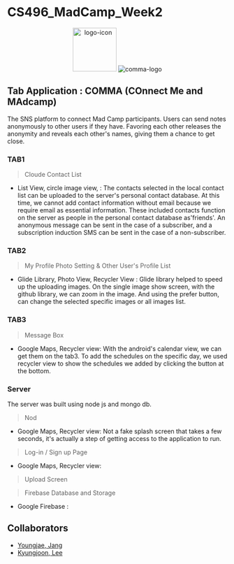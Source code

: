 # CS496_MadCamp_Week2


<p align="center">
<img src="https://i.ibb.co/XDVgH3P/logo-icon.png" alt="logo-icon" border="0" width="100">
<img src="https://i.ibb.co/2FwzZ3F/comma-logo.png" alt="comma-logo" border="0">
</p>

## Tab Application : COMMA (COnnect Me and MAdcamp)
The SNS platform to connect Mad Camp participants. Users can send notes anonymously to other users if they have. Favoring each other releases the anonymity and reveals each other's names, giving them a chance to get close.


### TAB1

> Cloude Contact List

* List View, circle image view,  : The contacts selected in the local contact list can be uploaded to the server's personal contact database. At this time, we cannot add contact information without email because we require email as essential information. These included contacts function on the server as people in the personal contact database as'friends'. An anonymous message can be sent in the case of a subscriber, and a subscription induction SMS can be sent in the case of a non-subscriber.

### TAB2

> My Profile Photo Setting & Other User's Profile List

* Glide Library, Photo View, Recycler View : Glide library helped to speed up the uploading images. 
On the single image show screen, with the github library, we can zoom in the image. And using the prefer button, can change the selected specific images or all images list.


### TAB3

> Message Box

* Google Maps, Recycler view: With the android's calendar view, we can get them on the tab3. To add the schedules on the specific day, we used recycler view to show the schedules we added by clicking the button at the bottom. 


### Server

The server was built using node js and mongo db.

> Nod
* Google Maps, Recycler view: Not a fake splash screen that takes a few seconds, it's actually a step of getting access to the application to run.

> Log-in / Sign up Page
* Google Maps, Recycler view: 

> Upload Screen

> Firebase Database and Storage
* Google Firebase : 





## Collaborators
* [Youngjae, Jang](https://github.com/youngjae99)
* [Kyungjoon, Lee](https://github.com/oct301)
